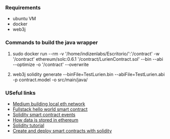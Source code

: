 

### Requirements 
- ubuntu VM
- docker
- web3j 

### Commands to build the java wrapper

1. 
     sudo docker run --rm -v '/home/indizenlabs/Escritorio/':'/contract' -w '/contract' ethereum/solc:0.6.1 '/contract/LurienContract.sol' --bin --abi --optimize -o '/contract' --overwrite

2.      
     web3j solidity generate --binFile=TestLurien.bin --abiFile=TestLurien.abi -p contract.model -o src/main/java/

### USeful links

- [Medium building local eth network](https://medium.com/@javahippie/building-a-local-ethereum-network-with-docker-and-geth-5b9326b85f37)
- [Fullstack hello world smart contract](https://techbrij.com/hello-world-smart-contract-solidity-ethereum-dapp-part-1)
- [Solidity smart contract events](https://ethereum.stackexchange.com/questions/47398/smart-contract-events)
- [How data is stored in ethereum](https://hackernoon.com/getting-deep-into-ethereum-how-data-is-stored-in-ethereum-e3f669d96033)
- [Solidity tutorial](https://www.youtube.com/watch?v=ipwxYa-F1uY)
- [Create and deploy smart contracts with solidity](https://www.baeldung.com/smart-contracts-ethereum-solidity)